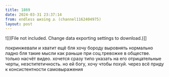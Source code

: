 ```yaml
---
title: 1869
date: 2024-03-31 23:37:14
from: endless шизing ⍼ (channel1162404975)
layout: post
---
```


![[(File not included. Change data exporting settings to download.)]]

покринжевали и хватит
ещё бля
хочу бороду выровнять нормально
ладно
бля
такие мысли как раньше при соц.тревожке в обществе. только насчёт видео. хочется сразу типо указать на его отрицательные черты, неэститетичность. но ей богу, хочу чтобы похуй. через всё приду к консистентности самовыражения
